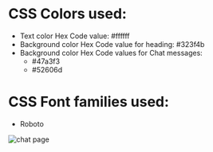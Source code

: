 # CSS Colors used:

* Text color Hex Code value: #ffffff
* Background color Hex Code value for heading: #323f4b
* Background color Hex Code values for Chat messages: </br>
  * #47a3f3</br>
  * #52606d

 
# CSS Font families used:

* Roboto


![chat page](https://user-images.githubusercontent.com/99186533/193234335-8142574c-762a-4da0-b07c-00ef92accf6e.png)
